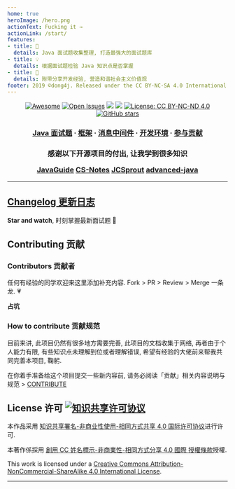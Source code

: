 ```yaml
---
home: true
heroImage: /hero.png
actionText: Fucking it →
actionLink: /start/
features:
- title: 🍳
  details: Java 面试题收集整理, 打造最强大的面试题库
- title: 💡
  details: 根据面试题检验 Java 知识点是否掌握
- title: 🎉
  details: 附带分享开发经验, 营造和谐社会主义价值观
footer: 2019 ©dong4j. Released under the CC BY-NC-SA 4.0 International License.
---
```


<div align="center">

[![Awesome](https://cdn.rawgit.com/sindresorhus/awesome/d7305f38d29fed78fa85652e3a63e154dd8e8829/media/badge.svg)](https://github.com/sindresorhus/awesome) 
[![Open Issues](http://githubbadges.herokuapp.com/boennemann/badges/issues.svg?style=flat)](https://github.com/dong4j/java-interview/issues) 
![](https://img.shields.io/github/last-commit/dong4j/java-interview.svg) ![](https://img.shields.io/github/repo-size/dong4j/java-interview.svg) 
[![License: CC BY-NC-ND 4.0](https://img.shields.io/badge/License-CC%20BY--NC--SA%204.0-03A9F4.svg)](http://creativecommons.org/licenses/by-nc-nd/4.0/)
[![GitHub stars](https://img.shields.io/github/stars/dong4j/java-interview.svg?style=social)](https://github.com/dong4j/java-interview)

</div>

<h3 align="center">
    <a href="./java/se/">Java 面试题</a>
    <span> · </span>
    <a href="./framework/">框架</a>
    <span> · </span>
    <a href="./mq/">消息中间件</a>
    <span> · </span>
    <a href="./dev-env/">开发环境</a>
    <span> · </span>
    <a href="./github/contribute.html">参与贡献</a>
</h3>

<h3 align="center">

**感谢以下开源项目的付出, 让我学到很多知识**

[JavaGuide](https://github.com/Snailclimb/JavaGuide)
[CS-Notes](https://github.com/CyC2018/CS-Notes)
[JCSprout](https://github.com/crossoverJie/JCSprout)
[advanced-java](https://github.com/doocs/advanced-java)

</h3>

---

## [Changelog 更新日志](./github/changelog.md)

**Star and watch**, 时刻掌握最新面试题 💪

## Contributing 贡献

### Contributors 贡献者

任何有经验的同学欢迎来这里添加补充内容. Fork > PR > Review > Merge 一条龙. 💗

**占坑**

### How to contribute 贡献规范

目前来讲, 此项目仍然有很多地方需要完善, 此项目的文档收集于网络, 再者由于个人能力有限, 有些知识点未理解到位或者理解错误, 希望有经验的大佬前来帮我共同完善本项目, 鞠躬. 

在你着手准备给这个项目提交一些新内容前, 请务必阅读「贡献」相关内容说明与规范 > [CONTRIBUTE](./github/contribute.md)

## License 许可  [![知识共享许可协议](https://i.creativecommons.org/l/by-nc-sa/4.0/80x15.png)](http://creativecommons.org/licenses/by-nc-sa/4.0/)

本作品采用 [知识共享署名-非商业性使用-相同方式共享 4.0 国际许可协议](http://creativecommons.org/licenses/by-nc-sa/4.0/)进行许可.

本著作係採用 [創用 CC 姓名標示-非商業性-相同方式分享 4.0 國際 授權條款](http://creativecommons.org/licenses/by-nc-sa/4.0/)授權.

This work is licensed under a [Creative Commons Attribution-NonCommercial-ShareAlike 4.0 International License](http://creativecommons.org/licenses/by-nc-sa/4.0/).

---

